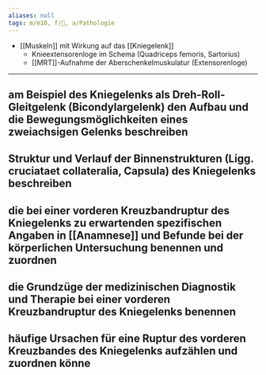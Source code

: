 ```yaml
---
aliases: null
tags: m/m10, f/🦴, a/Pathologie
---
```

- [[Muskeln]] mit Wirkung auf das [[Kniegelenk]]
    - Knieextensorenloge im Schema (Quadriceps femoris, Sartorius)
    - [[MRT]]-Aufnahme der Aberschenkelmuskulatur (Extensorenloge)


---

## am Beispiel des Kniegelenks als Dreh-Roll-Gleitgelenk (Bicondylargelenk) den Aufbau und die Bewegungsmöglichkeiten eines zweiachsigen Gelenks beschreiben

## Struktur und Verlauf der Binnenstrukturen (Ligg. cruciataet collateralia, Capsula) des Kniegelenks beschreiben

## die bei einer vorderen Kreuzbandruptur des Kniegelenks zu erwartenden spezifischen Angaben in [[Anamnese]] und Befunde bei der körperlichen Untersuchung benennen und zuordnen

## die Grundzüge der medizinischen Diagnostik und Therapie bei einer vorderen Kreuzbandruptur des Kniegelenks benennen

## häufige Ursachen für eine Ruptur des vorderen Kreuzbandes des Kniegelenks aufzählen und zuordnen könne

